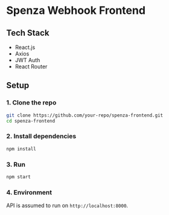 # Spenza Webhook Frontend

## Tech Stack
- React.js
- Axios
- JWT Auth
- React Router

## Setup

### 1. Clone the repo
```bash
git clone https://github.com/your-repo/spenza-frontend.git
cd spenza-frontend
```

### 2. Install dependencies
```bash
npm install
```

### 3. Run
```bash
npm start
```

### 4. Environment
API is assumed to run on `http://localhost:8000`.

